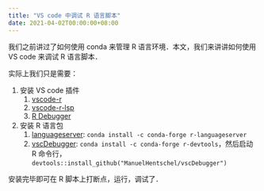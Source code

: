 ```yaml
---
title: "VS code 中调试 R 语言脚本"
date: 2021-04-02T00:00:00+08:00
---
```


我们之前讲过了如何使用 conda 来管理 R 语言环境．本文，我们来讲讲如何使用 VS code 来调试 R 语言脚本．

实际上我们只是需要：

1. 安装 VS code 插件
   1.  [vscode-r](https://marketplace.visualstudio.com/items?itemName=Ikuyadeu.r)
   2. [vscode-r-lsp](https://marketplace.visualstudio.com/items?itemName=REditorSupport.r-lsp)
   3. [R Debugger](https://marketplace.visualstudio.com/items?itemName=RDebugger.r-debugger)
2. 安装 R 语言包
   1. [languageserver](https://github.com/REditorSupport/languageserver): `conda install -c conda-forge r-languageserver `
   2. [vscDebugger](https://github.com/ManuelHentschel/vscDebugger): `conda install -c conda-forge r-devtools`，然后启动 R 命令行，`devtools::install_github("ManuelHentschel/vscDebugger")`

安装完毕即可在 R 脚本上打断点，运行，调试了．
